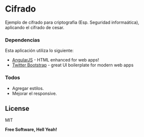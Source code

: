 # Cifrado
Ejemplo de cifrado para criptografia (Esp. Seguridad informaática), aplicando el cifrado de cesar.

### Dependencias

Esta aplicación utiliza lo siguiente:

* [AngularJS] - HTML enhanced for web apps!
* [Twitter Bootstrap] - great UI boilerplate for modern web apps



### Todos

 - Agregar estilos.
 - Mejorar el responsive.

License
----

MIT


**Free Software, Hell Yeah!**

[//]: # (These are reference links used in the body of this note and get stripped out when the markdown processor does its job. There is no need to format nicely because it shouldn't be seen. Thanks SO - http://stackoverflow.com/questions/4823468/store-comments-in-markdown-syntax)


   [Twitter Bootstrap]: <http://twitter.github.com/bootstrap/>
   [AngularJS]: <http://angularjs.org>
